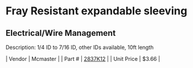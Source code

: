 # Fray Resistant expandable sleeving
## Electrical/Wire Management
Description: 	1/4 ID to 7/16 ID, other IDs available, 10ft length 

| Vendor | Mcmaster | 
| Part # | [2837K12](http://www.mcmaster.com/) | 
| Unit Price | $3.66 | 

